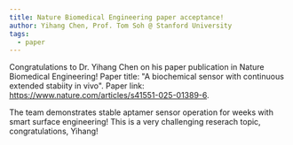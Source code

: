 ```yaml
---
title: Nature Biomedical Engineering paper acceptance!
author: Yihang Chen, Prof. Tom Soh @ Stanford University
tags:    
  - paper
---
```

Congratulations to Dr. Yihang Chen on his paper publication in Nature Biomedical Engineering! Paper title: "A biochemical sensor with continuous extended stabiity in vivo". Paper link: https://www.nature.com/articles/s41551-025-01389-6. 

The team demonstrates stable aptamer sensor operation for weeks with smart surface engineering! This is a very challenging reserach topic, congratulations, Yihang!

